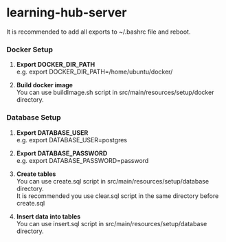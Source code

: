 # learning-hub-server


It is recommended to add all exports to  ~/.bashrc file and reboot.

### Docker Setup

1. **Export DOCKER_DIR_PATH** \
e.g. export DOCKER_DIR_PATH=/home/ubuntu/docker/

2. **Build docker image** \
You can use buildImage.sh script in src/main/resources/setup/docker directory.

### Database Setup

1. **Export DATABASE_USER** \
e.g. export DATABASE_USER=postgres

2. **Export DATABASE_PASSWORD** \
e.g. export DATABASE_PASSWORD=password

3. **Create tables** \
You can use create.sql script in src/main/resources/setup/database directory. \
It is recommended you use clear.sql script in the same directory before create.sql

4. **Insert data into tables** \
You can use insert.sql script in src/main/resources/setup/database directory.

